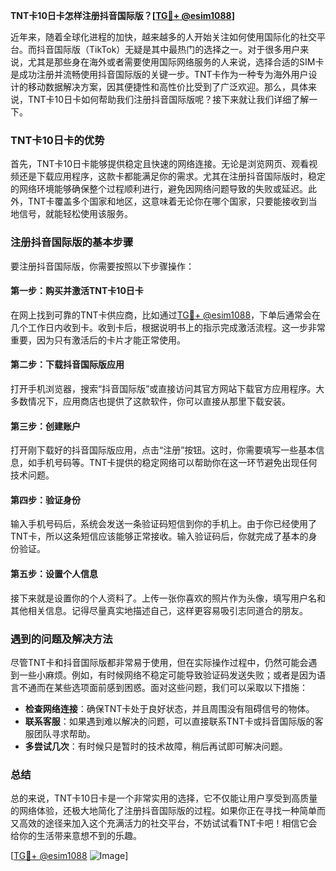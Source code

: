 **TNT卡10日卡怎样注册抖音国际版？[[TG💪+ @esim1088](https://t.me/s/esim1088)]**

近年来，随着全球化进程的加快，越来越多的人开始关注如何使用国际化的社交平台。而抖音国际版（TikTok）无疑是其中最热门的选择之一。对于很多用户来说，尤其是那些身在海外或者需要使用国际网络服务的人来说，选择合适的SIM卡是成功注册并流畅使用抖音国际版的关键一步。TNT卡作为一种专为海外用户设计的移动数据解决方案，因其便捷性和高性价比受到了广泛欢迎。那么，具体来说，TNT卡10日卡如何帮助我们注册抖音国际版呢？接下来就让我们详细了解一下。

### TNT卡10日卡的优势

首先，TNT卡10日卡能够提供稳定且快速的网络连接。无论是浏览网页、观看视频还是下载应用程序，这款卡都能满足你的需求。尤其在注册抖音国际版时，稳定的网络环境能够确保整个过程顺利进行，避免因网络问题导致的失败或延迟。此外，TNT卡覆盖多个国家和地区，这意味着无论你在哪个国家，只要能接收到当地信号，就能轻松使用该服务。

### 注册抖音国际版的基本步骤

要注册抖音国际版，你需要按照以下步骤操作：

#### 第一步：购买并激活TNT卡10日卡
在网上找到可靠的TNT卡供应商，比如通过[TG💪+ @esim1088](https://t.me/s/esim1088)，下单后通常会在几个工作日内收到卡。收到卡后，根据说明书上的指示完成激活流程。这一步非常重要，因为只有激活后的卡片才能正常使用。

#### 第二步：下载抖音国际版应用
打开手机浏览器，搜索“抖音国际版”或直接访问其官方网站下载官方应用程序。大多数情况下，应用商店也提供了这款软件，你可以直接从那里下载安装。

#### 第三步：创建账户
打开刚下载好的抖音国际版应用，点击“注册”按钮。这时，你需要填写一些基本信息，如手机号码等。TNT卡提供的稳定网络可以帮助你在这一环节避免出现任何技术问题。

#### 第四步：验证身份
输入手机号码后，系统会发送一条验证码短信到你的手机上。由于你已经使用了TNT卡，所以这条短信应该能够正常接收。输入验证码后，你就完成了基本的身份验证。

#### 第五步：设置个人信息
接下来就是设置你的个人资料了。上传一张你喜欢的照片作为头像，填写用户名和其他相关信息。记得尽量真实地描述自己，这样更容易吸引志同道合的朋友。

### 遇到的问题及解决方法

尽管TNT卡和抖音国际版都非常易于使用，但在实际操作过程中，仍然可能会遇到一些小麻烦。例如，有时候网络不稳定可能导致验证码发送失败；或者是因为语言不通而在某些选项面前感到困惑。面对这些问题，我们可以采取以下措施：

- **检查网络连接**：确保TNT卡处于良好状态，并且周围没有阻碍信号的物体。
- **联系客服**：如果遇到难以解决的问题，可以直接联系TNT卡或抖音国际版的客服团队寻求帮助。
- **多尝试几次**：有时候只是暂时的技术故障，稍后再试即可解决问题。

### 总结

总的来说，TNT卡10日卡是一个非常实用的选择，它不仅能让用户享受到高质量的网络体验，还极大地简化了注册抖音国际版的过程。如果你正在寻找一种简单而又高效的途径来加入这个充满活力的社交平台，不妨试试看TNT卡吧！相信它会给你的生活带来意想不到的乐趣。

[[TG💪+ @esim1088](https://t.me/s/esim1088) ![Image](https://i.postimg.cc/4NQfJmqS/Snipaste-2025-05-13-00-14-12.png)]